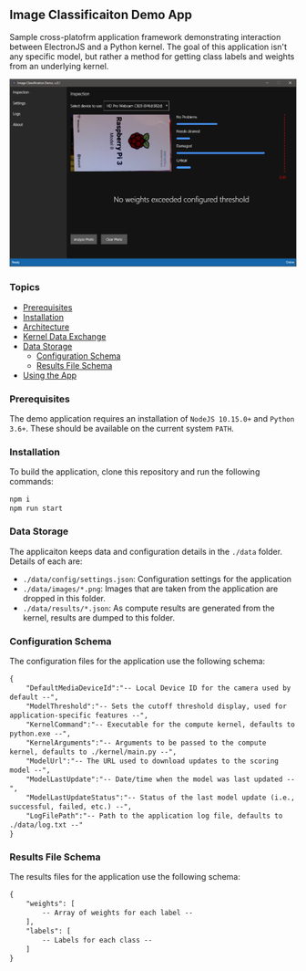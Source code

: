 ## Image Classificaiton Demo App

Sample cross-platofrm application framework demonstrating interaction between ElectronJS and a Python kernel. The goal of this application isn't any specific model, but rather a method for getting class labels and weights from an underlying kernel.

![Screenshot](docs/icda.png)

### Topics

* [Prerequisites](#Prerequisites)
* [Installation](#Installation)
* [Architecture](docs/Architecture.md)
* [Kernel Data Exchange](docs/Kernel-Data-Exchange.md)
* [Data Storage](#Data-Storage)
    * [Configuration Schema](#Configuration-Schema)
    * [Results File Schema](#Results-File-Schema)
* [Using the App](docs/Using-The-App.md)

### Prerequisites

The demo application requires an installation of `NodeJS 10.15.0+` and `Python 3.6+`. These should be available on the current system `PATH`.

### Installation

To build the application, clone this repository and run the following commands:

```
npm i
npm run start
```

### Data Storage

The applicaiton keeps data and configuration details in the `./data` folder. Details of each are:

* `./data/config/settings.json`: Configuration settings for the application
* `./data/images/*.png`: Images that are taken from the application are dropped in this folder.
* `./data/results/*.json`: As compute results are generated from the kernel, results are dumped to this folder.

### Configuration Schema

The configuration files for the application use the following schema:

```
{
    "DefaultMediaDeviceId":"-- Local Device ID for the camera used by default --",
    "ModelThreshold":"-- Sets the cutoff threshold display, used for application-specific features --",
    "KernelCommand":"-- Executable for the compute kernel, defaults to python.exe --",
    "KernelArguments":"-- Arguments to be passed to the compute kernel, defaults to ./kernel/main.py --",
    "ModelUrl":"-- The URL used to download updates to the scoring model --",
    "ModelLastUpdate":"-- Date/time when the model was last updated --",
    "ModelLastUpdateStatus":"-- Status of the last model update (i.e., successful, failed, etc.) --",
    "LogFilePath":"-- Path to the application log file, defaults to ./data/log.txt --"
}
```

### Results File Schema

The results files for the application use the following schema:

```
{
    "weights": [
        -- Array of weights for each label --
    ],
    "labels": [
        -- Labels for each class --
    ]
}
```